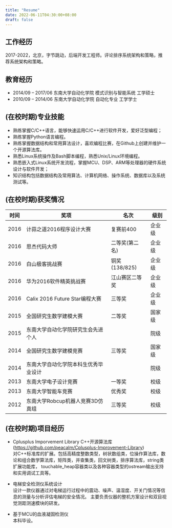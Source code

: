 ```yaml
---
title: "Resume"
date: 2022-06-11T04:30:00+08:00
draft: false
---
```



## 工作经历
2017-2022，北京，字节跳动，后端开发工程师。评论排序系统架构和策略，推荐系统架构和策略。

## 教育经历
* 2014/09 – 2017/06  东南大学自动化学院  模式识别与智能系统  工学硕士   
* 2010/09 – 2014/06  东南大学自动化学院  自动化专业         工学学士  

## (在校时期)专业技能
* 熟练掌握C/C++语言，能够快速运用C/C++进行软件开发，爱好泛型编程；
* 熟练掌握Python语言编程。
* 熟练掌握数据结构和常用算法设计，喜欢编程比赛，在Github上创建并维护一个开源算法库。
* 熟悉Linux系统操作及Bash脚本编程，熟悉Unix/Linux环境编程。
* 熟悉嵌入式Linux系统开发流程，掌握MCU、DSP、ARM等处理器的硬件系统设计与软件开发； 
* 知识结构包括数据结构及常用算法、计算机网络、操作系统、数据库以及系统测试等。 

## (在校时期)获奖情况
| 时间 | 奖项  | 名次 | 级别 |
| ---- | ---- | ----| ---- |
| 2016 | 计蒜之道2016程序设计大赛	        | 复赛前400	   | 企业级 | 
| 2016 | 思杰代码大师	                    | 二等奖(第二名) | 企业级 |
| 2016 | 白山极客挑战赛	                | 铜奖(138/825) | 企业级 |
| 2016 | 华为2016软件精英挑战赛	        | 江山赛区二等奖  | 企业级 |
| 2016 | Calix 2016 Future Star编程大赛  | 三等奖         | 企业级 |
| 2015 | 全国研究生数学建模大赛             | 二等奖         | 国家级 |
| 2015 | 东南大学自动化学院研究生会先进个人   |               | 院级 |
| 2014 | 全国研究生数学建模竞赛	            | 三等奖	        | 国家级 |
| 2014 | 东南大学自动化学院本科生优秀毕业设计	|               | 院级 |
| 2013 | 东南大学电子设计竞赛	            | 一等奖         | 校级 |
| 2013 | 东南大学智能车竞赛	            | 优秀奖	        | 校级 |
| 2012 | 东南大学Robcup机器人竞赛3D仿真组	| 三等奖         | 校级 |

## (在校时期)项目经历
* Cplusplus Imporvement Library C++开源算法库(https://github.com/peacalm/Cplusplus-Improvement-Library)  
对C++标准库的扩展。包括高精度整数类型，树状数组类，位操作算法库，数论和组合数学算法库，矩阵类，并查集类，回文树类，排序算法库，string类扩展功能库，
touchable_heap容器类以及各种容器类型的ostream输出支持和实用调试工具等。

* 电梯安全检测仪系统设计  
设计一款仪器通过对电梯运行过程中的震动、噪声、温湿度、开关门情况等信息的测量与分析评估电梯的安全情况。
主要负责仪器的整机方案设计和双目视觉测距测速模块的研发。

* 基于MCU的血液凝固检测仪  
本科毕设。